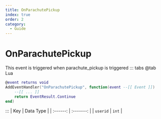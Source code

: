 ```yaml
---
title: OnParachutePickup
index: true
order: 2
category:
  - Guide
---
```


# OnParachutePickup
This event is triggered when parachute_pickup is triggered
::: tabs
@tab Lua
```lua
@event returns void
AddEventHandler("OnParachutePickup", function(event --[[ Event ]])
    --[[ ... ]]
    return EventResult.Continue
end)
```

:::
|    Key   | Data Type |
| :------: | :-------: |
| `userid` |   `int`   |